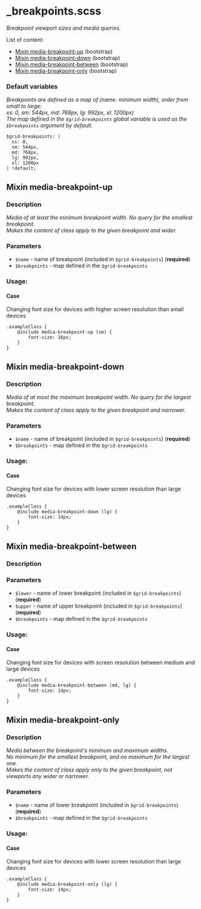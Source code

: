 # _breakpoints.scss
_Breakpoint viewport sizes and media queries._

List of content:

- [Mixin media-breakpoint-up](#mixin-media-breakpoint-up) (bootstrap)
- [Mixin media-breakpoint-down](#mixin-media-breakpoint-down) (bootstrap)
- [Mixin media-breakpoint-between](#mixin-media-breakpoint-between) (bootstrap)
- [Mixin media-breakpoint-only](#mixin-media-breakpoint-only) (bootstrap)


### Default variables
_Breakpoints are defined as a map of (name: minimum width), order from small to large: <br />
xs: 0, sm: 544px, md: 768px, lg: 992px, xl: 1200px)<br />
The map defined in the `$grid-breakpoints` global variable is used as the `$breakpoints` argument by default._

```
$grid-breakpoints: (
  xs: 0,
  sm: 544px,
  md: 768px,
  lg: 992px,
  xl: 1200px
) !default;
```

## Mixin media-breakpoint-up

### Description
_Media of at least the minimum breakpoint width. No query for the smallest breakpoint.<br />
Makes the content of class apply to the given breakpoint and wider._

### Parameters
- `$name` - name of breakpoint (included in `$grid-breakpoints`) (**required**)
- `$breakpoints` - map defined in the `$grid-breakpoints`

### Usage: 


#### Case
Changing font size for devices with higher screen resolution than small devices

```
.exampleClass {
    @include media-breakpoint-up (sm) {
        font-size: 16px;
    }
}
```


## Mixin media-breakpoint-down

### Description
_Media of at most the maximum breakpoint width. No query for the largest breakpoint.<br />
Makes the content of class apply to the given breakpoint and narrower._

### Parameters
- `$name` - name of breakpoint (included in `$grid-breakpoints`) (**required**)
- `$breakpoints` - map defined in the `$grid-breakpoints`

### Usage: 


#### Case
Changing font size for devices with lower screen resolution than large devices

```
.exampleClass {
    @include media-breakpoint-down (lg) {
        font-size: 14px;
    }
}
```


## Mixin media-breakpoint-between

### Description


### Parameters
- `$lower` - name of lower breakpoint (included in `$grid-breakpoints`) (**required**)
- `$upper` - name of upper breakpoint (included in `$grid-breakpoints`) (**required**)
- `$breakpoints` - map defined in the `$grid-breakpoints`

### Usage: 


#### Case
Changing font size for devices with screen resolution between medium and large devices

```
.exampleClass {
    @include media-breakpoint-between (md, lg) {
        font-size: 14px;
    }
}
```


## Mixin media-breakpoint-only

### Description
_Media between the breakpoint's minimum and maximum widths.<br />
No minimum for the smallest breakpoint, and no maximum for the largest one.<br />
Makes the content of class apply only to the given breakpoint, not viewports any wider or narrower._

### Parameters
- `$name` - name of lower breakpoint (included in `$grid-breakpoints`) (**required**)
- `$breakpoints` - map defined in the `$grid-breakpoints`

### Usage: 


#### Case
Changing font size for devices with lower screen resolution than large devices

```
.exampleClass {
    @include media-breakpoint-only (lg) {
        font-size: 14px;
    }
}
```
